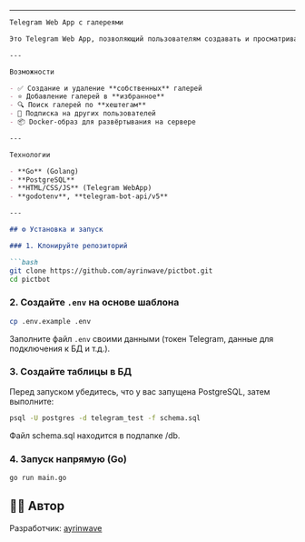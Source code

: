 
---

````markdown
Telegram Web App с галереями

Это Telegram Web App, позволяющий пользователям создавать и просматривать фото-галереи, подписываться на других, добавлять галереи в избранное и искать по хештегам. Проект вдохновлён Pinterest, но работает исключительно внутри Telegram с авторизацией через `initData`.

---

Возможности

- ✅ Создание и удаление **собственных** галерей
- ⭐ Добавление галерей в **избранное**
- 🔍 Поиск галерей по **хештегам**
- 🧾 Подписка на других пользователей
- 📦 Docker-образ для развёртывания на сервере

---

Технологии

- **Go** (Golang)  
- **PostgreSQL**  
- **HTML/CSS/JS** (Telegram WebApp)
- **godotenv**, **telegram-bot-api/v5**

---

## ⚙️ Установка и запуск

### 1. Клонируйте репозиторий

```bash
git clone https://github.com/ayrinwave/pictbot.git
cd pictbot
````

### 2. Создайте `.env` на основе шаблона

```bash
cp .env.example .env
```

Заполните файл `.env` своими данными (токен Telegram, данные для подключения к БД и т.д.).

### 3. Создайте таблицы в БД

Перед запуском убедитесь, что у вас запущена PostgreSQL, затем выполните:

```bash
psql -U postgres -d telegram_test -f schema.sql
```
Файл schema.sql находится в подпапке /db.

### 4. Запуск напрямую (Go)

```bash
go run main.go
```




## 🧑‍💻 Автор

Разработчик: [ayrinwave](https://github.com/ayrinwave)
